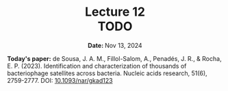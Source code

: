 <h1 align="center">
<b>Lecture 12</b><br>
TODO
</h1>
<p align="center"><b>Date: </b>Nov 13, 2024</p>

**Today's paper:** de Sousa, J. A. M., Fillol-Salom, A., Penadés, J. R., & Rocha, E. P. (2023). Identification and characterization of thousands of bacteriophage satellites across bacteria. Nucleic acids research, 51(6), 2759-2777. DOI: [10.1093/nar/gkad123](https://doi.org/10.1093/nar/gkad123)
